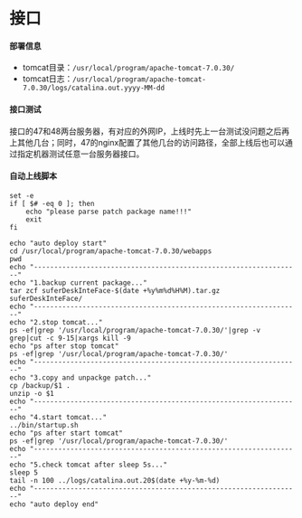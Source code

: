 # 接口

#### 部署信息
* tomcat目录：```/usr/local/program/apache-tomcat-7.0.30/```
* tomcat日志：```/usr/local/program/apache-tomcat-7.0.30/logs/catalina.out.yyyy-MM-dd```

#### 接口测试
接口的47和48两台服务器，有对应的外网IP，上线时先上一台测试没问题之后再上其他几台；同时，47的nginx配置了其他几台的访问路径，全部上线后也可以通过指定机器测试任意一台服务器接口。

#### 自动上线脚本
```
set -e
if [ $# -eq 0 ]; then
	echo "please parse patch package name!!!"
	exit
fi

echo "auto deploy start"
cd /usr/local/program/apache-tomcat-7.0.30/webapps
pwd
echo "------------------------------------------------------------------"
echo "1.backup current package..."
tar zcf suferDeskInteFace-$(date +%y%m%d%H%M).tar.gz suferDeskInteFace/
echo "------------------------------------------------------------------"
echo "2.stop tomcat..."
ps -ef|grep '/usr/local/program/apache-tomcat-7.0.30/'|grep -v grep|cut -c 9-15|xargs kill -9
echo "ps after stop tomcat"
ps -ef|grep '/usr/local/program/apache-tomcat-7.0.30/'
echo "------------------------------------------------------------------"
echo "3.copy and unpackge patch..."
cp /backup/$1 .
unzip -o $1
echo "------------------------------------------------------------------"
echo "4.start tomcat..."
../bin/startup.sh
echo "ps after start tomcat"
ps -ef|grep '/usr/local/program/apache-tomcat-7.0.30/'
echo "------------------------------------------------------------------"
echo "5.check tomcat after sleep 5s..."
sleep 5
tail -n 100 ../logs/catalina.out.20$(date +%y-%m-%d)
echo "------------------------------------------------------------------"
echo "auto deploy end"
```